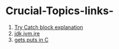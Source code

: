 # Crucial-Topics-links-

1. [Try Catch block explanation](https://medium.com/@iroshan.du/exception-handling-in-java-f430027d60bf)
2. [jdk,jvm,jre](https://howtodoinjava.com/java/basics/jdk-jre-jvm/)
3. [gets,puts in C](https://beginnersbook.com/2014/01/c-strings-string-functions/)
